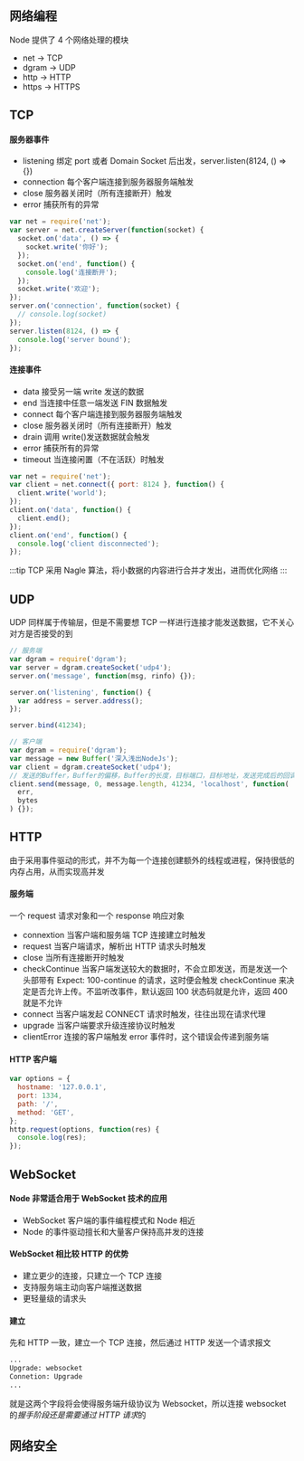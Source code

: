 ## 网络编程

Node 提供了 4 个网络处理的模块

- net -> TCP
- dgram -> UDP
- http -> HTTP
- https -> HTTPS

## TCP

#### 服务器事件

- listening 绑定 port 或者 Domain Socket 后出发，server.listen(8124, () => {})
- connection 每个客户端连接到服务器服务端触发
- close 服务器关闭时（所有连接断开）触发
- error 捕获所有的异常

```js
var net = require('net');
var server = net.createServer(function(socket) {
  socket.on('data', () => {
    socket.write('你好');
  });
  socket.on('end', function() {
    console.log('连接断开');
  });
  socket.write('欢迎');
});
server.on('connection', function(socket) {
  // console.log(socket)
});
server.listen(8124, () => {
  console.log('server bound');
});
```

#### 连接事件

- data 接受另一端 write 发送的数据
- end 当连接中任意一端发送 FIN 数据触发
- connect 每个客户端连接到服务器服务端触发
- close 服务器关闭时（所有连接断开）触发
- drain 调用 write()发送数据就会触发
- error 捕获所有的异常
- timeout 当连接闲置（不在活跃）时触发

```js
var net = require('net');
var client = net.connect({ port: 8124 }, function() {
  client.write('world');
});
client.on('data', function() {
  client.end();
});
client.on('end', function() {
  console.log('client disconnected');
});
```

:::tip
TCP 采用 Nagle 算法，将小数据的内容进行合并才发出，进而优化网络
:::

## UDP

UDP 同样属于传输层，但是不需要想 TCP 一样进行连接才能发送数据，它不关心对方是否接受的到

```js
// 服务端
var dgram = require('dgram');
var server = dgram.createSocket('udp4');
server.on('message', function(msg, rinfo) {});

server.on('listening', function() {
  var address = server.address();
});

server.bind(41234);
```

```js
// 客户端
var dgram = require('dgram');
var message = new Buffer('深入浅出NodeJs');
var client = dgram.createSocket('udp4');
// 发送的Buffer，Buffer的偏移，Buffer的长度，目标端口，目标地址，发送完成后的回调
client.send(message, 0, message.length, 41234, 'localhost', function(
  err,
  bytes
) {});
```

## HTTP

由于采用事件驱动的形式，并不为每一个连接创建额外的线程或进程，保持很低的内存占用，从而实现高并发

#### 服务端

一个 request 请求对象和一个 response 响应对象

- connextion 当客户端和服务端 TCP 连接建立时触发
- request 当客户端请求，解析出 HTTP 请求头时触发
- close 当所有连接断开时触发
- checkContinue 当客户端发送较大的数据时，不会立即发送，而是发送一个头部带有 Expect: 100-continue 的请求，这时便会触发 checkContinue 来决定是否允许上传。不监听改事件，默认返回 100 状态码就是允许，返回 400 就是不允许
- connect 当客户端发起 CONNECT 请求时触发，往往出现在请求代理
- upgrade 当客户端要求升级连接协议时触发
- clientError 连接的客户端触发 error 事件时，这个错误会传递到服务端

#### HTTP 客户端

```js
var options = {
  hostname: '127.0.0.1',
  port: 1334,
  path: '/',
  method: 'GET',
};
http.request(options, function(res) {
  console.log(res);
});
```

## WebSocket

#### Node 非常适合用于 WebSocket 技术的应用

- WebSocket 客户端的事件编程模式和 Node 相近
- Node 的事件驱动擅长和大量客户保持高并发的连接

#### WebSocket 相比较 HTTP 的优势

- 建立更少的连接，只建立一个 TCP 连接
- 支持服务端主动向客户端推送数据
- 更轻量级的请求头

#### 建立

先和 HTTP 一致，建立一个 TCP 连接，然后通过 HTTP 发送一个请求报文

```md
...
Upgrade: websocket
Connetion: Upgrade
...
```

就是这两个字段将会使得服务端升级协议为 Websocket，所以连接 websocket 的<em>握手阶段还是需要通过 HTTP 请求</em>的

## 网络安全
